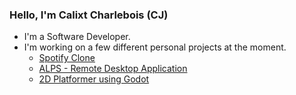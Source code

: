 ### Hello, I'm Calixt Charlebois (CJ)

-  I'm a Software Developer.
-  I'm working on a few different personal projects at the moment.
    - [Spotify Clone](https://github.com/calixt88/Spotify-Clone)
    - [ALPS - Remote Desktop Application](https://github.com/JustXa0/ALPS)
    - [2D Platformer using Godot](https://github.com/calixt88/CosmicDivision)
